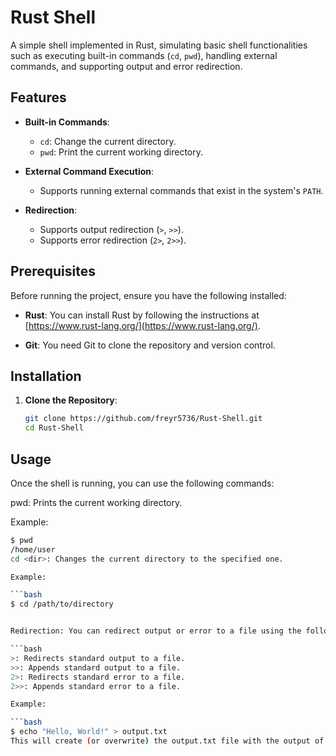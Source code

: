 # Rust Shell

A simple shell implemented in Rust, simulating basic shell functionalities such as executing built-in commands (`cd`, `pwd`), handling external commands, and supporting output and error redirection.

## Features

- **Built-in Commands**:
  - `cd`: Change the current directory.
  - `pwd`: Print the current working directory.

- **External Command Execution**: 
  - Supports running external commands that exist in the system's `PATH`.

- **Redirection**:
  - Supports output redirection (`>`, `>>`).
  - Supports error redirection (`2>`, `2>>`).

## Prerequisites

Before running the project, ensure you have the following installed:

- **Rust**: You can install Rust by following the instructions at [https://www.rust-lang.org/](https://www.rust-lang.org/).

- **Git**: You need Git to clone the repository and version control.

## Installation

1. **Clone the Repository**:

   ```bash
   git clone https://github.com/freyr5736/Rust-Shell.git
   cd Rust-Shell


## Usage
Once the shell is running, you can use the following commands:

pwd: Prints the current working directory.

Example:

```bash
$ pwd
/home/user
cd <dir>: Changes the current directory to the specified one.

Example:

```bash
$ cd /path/to/directory


Redirection: You can redirect output or error to a file using the following operators:

```bash
>: Redirects standard output to a file.
>>: Appends standard output to a file.
2>: Redirects standard error to a file.
2>>: Appends standard error to a file.

Example:

```bash
$ echo "Hello, World!" > output.txt
This will create (or overwrite) the output.txt file with the output of the echo command.
